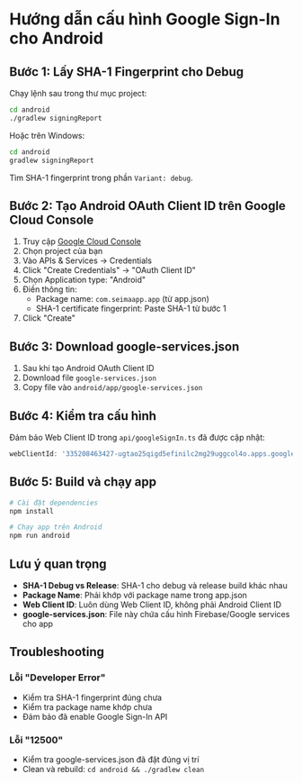 # Hướng dẫn cấu hình Google Sign-In cho Android

## Bước 1: Lấy SHA-1 Fingerprint cho Debug

Chạy lệnh sau trong thư mục project:

```bash
cd android
./gradlew signingReport
```

Hoặc trên Windows:

```bash
cd android
gradlew signingReport
```

Tìm SHA-1 fingerprint trong phần `Variant: debug`.

## Bước 2: Tạo Android OAuth Client ID trên Google Cloud Console

1. Truy cập [Google Cloud Console](https://console.cloud.google.com/)
2. Chọn project của bạn
3. Vào APIs & Services → Credentials
4. Click "Create Credentials" → "OAuth Client ID"
5. Chọn Application type: "Android"
6. Điền thông tin:
   - Package name: `com.seimaapp.app` (từ app.json)
   - SHA-1 certificate fingerprint: Paste SHA-1 từ bước 1
7. Click "Create"

## Bước 3: Download google-services.json

1. Sau khi tạo Android OAuth Client ID
2. Download file `google-services.json`
3. Copy file vào `android/app/google-services.json`

## Bước 4: Kiểm tra cấu hình

Đảm bảo Web Client ID trong `api/googleSignIn.ts` đã được cập nhật:
```javascript
webClientId: '335208463427-ugtao25qigd5efinilc2mg29uggcol4o.apps.googleusercontent.com'
```

## Bước 5: Build và chạy app

```bash
# Cài đặt dependencies
npm install

# Chạy app trên Android
npm run android
```

## Lưu ý quan trọng

- **SHA-1 Debug vs Release**: SHA-1 cho debug và release build khác nhau
- **Package Name**: Phải khớp với package name trong app.json
- **Web Client ID**: Luôn dùng Web Client ID, không phải Android Client ID
- **google-services.json**: File này chứa cấu hình Firebase/Google services cho app

## Troubleshooting

### Lỗi "Developer Error"
- Kiểm tra SHA-1 fingerprint đúng chưa
- Kiểm tra package name khớp chưa
- Đảm bảo đã enable Google Sign-In API

### Lỗi "12500"
- Kiểm tra google-services.json đã đặt đúng vị trí
- Clean và rebuild: `cd android && ./gradlew clean` 